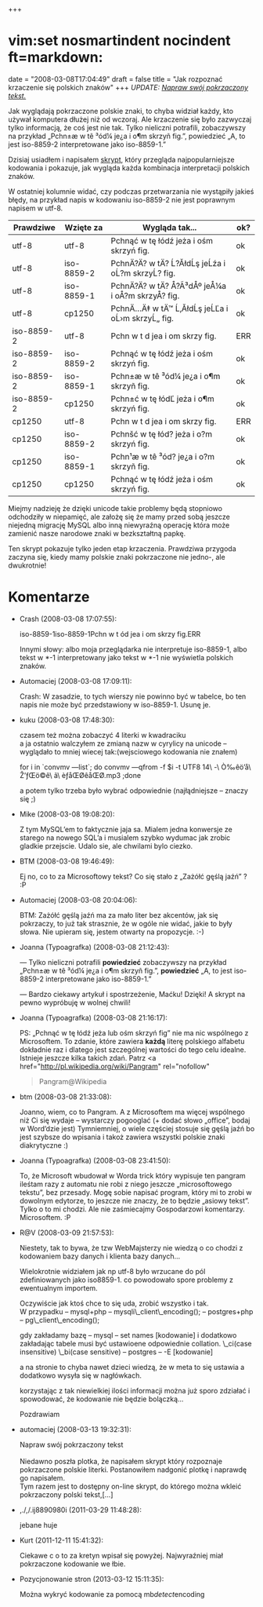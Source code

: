 +++
# vim:set nosmartindent nocindent ft=markdown:
date = "2008-03-08T17:04:49"
draft = false
title = "Jak rozpoznać krzaczenie się polskich znaków"
+++
_UPDATE: [Napraw swój pokrzaczony tekst.](http://krzaki.blizinski.pl/)_

Jak wyglądają pokrzaczone polskie znaki, to chyba widział każdy, kto używał
komputera dłużej niż od wczoraj. Ale krzaczenie się było zazwyczaj tylko
informacją, że coś jest nie tak. Tylko nieliczni potrafili, zobaczywszy na
przykład „Pchn±æ w tê ³ód¼ je¿a i o¶m skrzyñ fig.”, powiedzieć „A, to jest
iso-8859-2 interpretowane jako iso-8859-1.”

Dzisiaj usiadłem i napisałem
[skrypt](http://code.blizinski.pl/shell/encoding.sh.html), który przegląda
najpopularniejsze kodowania i pokazuje, jak wygląda każda kombinacja
interpretacji polskich znaków.

W ostatniej kolumnie widać, czy podczas przetwarzania nie wystąpiły jakieś
błędy, na przykład napis w kodowaniu iso-8859-2 nie jest poprawnym napisem w
utf-8.

Prawdziwe | Wzięte za | Wygląda tak... | ok?  
---|---|---|---  
utf-8 | utf-8 | Pchnąć w tę łódź jeża i ośm skrzyń fig. | ok  
utf-8 | iso-8859-2 | PchnÄ?Ä? w tÄ? Ĺ?ĂłdĹş jeĹźa i oĹ?m skrzyĹ? fig. | ok  
utf-8 | iso-8859-1 | PchnÄ?Ä? w tÄ? Å?Ã³dÅº jeÅ¼a i oÅ?m skrzyÅ? fig. | ok  
utf-8 | cp1250 | PchnÄ…Ä‡ w tÄ™ Ĺ‚ĂłdĹş jeĹĽa i oĹ›m skrzyĹ„ fig. | ok  
iso-8859-2 | utf-8 | Pchn w t d jea i om skrzy fig. | ERR  
iso-8859-2 | iso-8859-2 | Pchnąć w tę łódź jeża i ośm skrzyń fig. | ok  
iso-8859-2 | iso-8859-1 | Pchn±æ w tê ³ód¼ je¿a i o¶m skrzyñ fig. | ok  
iso-8859-2 | cp1250 | Pchn±ć w tę łódĽ jeża i o¶m skrzyń fig. | ok  
cp1250 | utf-8 | Pchn w t d jea i om skrzy fig. | ERR  
cp1250 | iso-8859-2 | Pchnšć w tę łód? jeża i o?m skrzyń fig. | ok  
cp1250 | iso-8859-1 | Pchn¹æ w tê ³ód? je¿a i o?m skrzyñ fig. | ok  
cp1250 | cp1250 | Pchnąć w tę łódź jeża i ośm skrzyń fig. | ok  
  
Miejmy nadzieję że dzięki unicode takie problemy będą stopniowo odchodziły w
niepamięć, ale założę się że mamy przed sobą jeszcze niejedną migrację MySQL
albo inną niewyraźną operację która może zamienić nasze narodowe znaki w
bezkształtną papkę.

Ten skrypt pokazuje tylko jeden etap krzaczenia. Prawdziwa przygoda zaczyna
się, kiedy mamy polskie znaki pokrzaczone nie jedno-, ale dwukrotnie!

# Komentarze

* Crash (2008-03-08 17:07:55): <p>iso-8859-1iso-8859-1Pchn w t ód jea i om skrzy
  fig.ERR</p>  <p>Innymi słowy: albo moja przeglądarka nie interpretuje
  iso-8859-1, albo tekst w *-1 interpretowany jako tekst w *-1 nie wyświetla
  polskich znaków.</p>
* Automaciej (2008-03-08 17:09:11): <p>Crash: W zasadzie, to tych wierszy nie
  powinno być w tabelce, bo ten napis nie może być przedstawiony w iso-8859-1.
  Usunę je.</p>
* kuku (2008-03-08 17:48:30): <p>czasem też można zobaczyć 4 literki w
  kwadraciku<br /> a ja ostatnio walczyłem ze zmianą nazw w cyrylicy na unicode
  &#8211; wyglądało to mniej wiecej tak:(wejsciowego kodowania nie znałem)</p>
  <p>for i in `convmv &#8212;list`; do convmv &#8212;qfrom -f $i -t UTF8 14\ -\
  Ò‰êö’å\ Ž’ƒŒö©ê\ ã\ èƒåŒØêåŒØ.mp3 ;done   </p>  <p>a potem tylko trzeba było
  wybrać odpowiednie (najłądniejsze &#8211; znaczy się ;)</p>
* Mike (2008-03-08 19:08:20): <p>Z tym MySQL&#8217;em to faktycznie jaja sa.
  Mialem jedna konwersje ze starego na nowego SQL&#8217;a i musialem szybko
  wydumac jak zrobic gladkie przejscie. Udalo sie, ale chwilami bylo ciezko.</p>
* BTM (2008-03-08 19:46:49): <p>Ej no, co to za Microsoftowy tekst? Co się stało
  z &#8222;Zażółć gęślą jaźń&#8221; ? :P</p>
* Automaciej (2008-03-08 20:04:06): <p>BTM: Zażółć gęślą jaźń ma za mało liter
  bez akcentów, jak się pokrzaczy, to już tak strasznie, że w ogóle nie widać,
  jakie to były słowa. Nie upieram się, jestem otwarty na propozycje. :-)</p>
* Joanna (Typoagrafka) (2008-03-08 21:12:43): <p>— Tylko nieliczni potrafili
  <strong>powiedzieć</strong> zobaczywszy na przykład „Pchn±æ w tê ³ód¼ je¿a i
  o¶m skrzyñ fig.”, <strong>powiedzieć</strong> „A, to jest iso-8859-2
  interpretowane jako iso-8859-1.”</p>  <p>— Bardzo ciekawy artykuł i
  spostrzeżenie, Maćku! Dzięki! A skrypt na pewno wypróbuję w wolnej chwili!</p>
* Joanna (Typoagrafka) (2008-03-08 21:16:17): <p>PS: „Pchnąć w tę łódź jeża lub
  ośm skrzyń fig” nie ma nic wspólnego z Microsoftem. To zdanie, które zawiera
  <strong>każdą</strong> literę polskiego alfabetu dokładnie raz i dlatego jest
  szczególnej wartości do tego celu idealne. Istnieje jeszcze kilka takich zdań.
  Patrz <a href="http://pl.wikipedia.org/wiki/Pangram" rel="nofollow"
  >Pangram@Wikipedia</a></p>
* btm (2008-03-08 21:33:08): <p>Joanno, wiem, co to Pangram. A z Microsoftem ma
  więcej wspólnego niż Ci się wydaje &#8211; wystarczy pogooglać (+ dodać słowo
  &#8222;office&#8221;, bodaj w Word&#8217;dzie jest) Tymniemniej, o wiele
  częściej stosuje się gęślą jaźń bo jest szybsze do wpisania i takoż zawiera
  wszystki polskie znaki diakrytyczne :)</p>
* Joanna (Typoagrafka) (2008-03-08 23:41:50): <p>To, że Microsoft wbudował w
  Worda trick który wypisuje ten pangram ileśtam razy z automatu nie robi z
  niego jeszcze &#8222;microsoftowego tekstu&#8221;, bez przesady. Mogę sobie
  napisać program, który mi to zrobi w dowolnym edytorze, to jeszcze nie znaczy,
  że to będzie &#8222;asiowy tekst&#8221;. Tylko o to mi chodzi. Ale nie
  zaśmiecajmy Gospodarzowi komentarzy. Microsoftem. :P</p>
* R@V (2008-03-09 21:57:53): <p>Niestety, tak to bywa, że tzw WebMajsterzy nie
  wiedzą o co chodzi z kodowaniem bazy danych i klienta bazy danych&#8230;</p>
  <p>Wielokrotnie widziałem jak np utf-8 było wrzucane do pól zdefiniowanych
  jako iso8859-1. co powodowało spore problemy z ewentualnym importem.</p>
  <p>Oczywiście jak ktoś chce to się uda, zrobić wszystko i tak.<br /> W
  przypadku &#8211; mysql+php &#8211; mysqli\_client\_encoding(); &#8211;
  postgres+php &#8211; pg\_client\_encoding();</p>  <p>gdy zakładamy bazę &#8211;
  mysql &#8211; set names [kodowanie] i dodatkowo zakładając tabele musi być
  ustawioene odpowiednie collation. \_ci(case insensitive) \_bi(case sensitive)
  &#8211; postgres &#8211; -E [kodowanie]</p>  <p>a na stronie to chyba nawet
  dzieci wiedzą, że w meta to się ustawia a dodatkowo wysyła się w
  nagłówkach.</p>  <p>korzystając z tak niewielkiej ilości informacji można już
  sporo zdziałać i spowodować, że kodowanie nie będzie bolączką...</p>
  <p>Pozdrawiam</p>
* automaciej (2008-03-13 19:32:31): <p>Napraw swój pokrzaczony tekst<br /><br
  />Niedawno poszła plotka, że napisałem skrypt który rozpoznaje pokrzaczone
  polskie literki. Postanowiłem nadgonić plotkę i naprawdę go napisałem.<br
  />Tym razem jest to dostępny on-line skrypt, do którego można wkleić
  pokrzaczony polski tekst,[...]</p>
* ,./,/.ij8890980i (2011-03-29 11:48:28): <p>jebane huje</p>
* Kurt (2011-12-11 15:41:32): <p>Ciekawe c o to za kretyn wpisał się powyżej.
  Najwyraźniej miał pokrzaczone kodowanie we łbie.</p>
* Pozycjonowanie stron (2013-03-12 15:11:35): <p>Można wykryć kodowanie za
  pomocą mb<em>detect</em>encoding</p>
